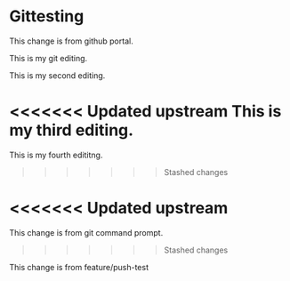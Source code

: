 # Gittesting

This change is from github portal.

This is my git editing.

This is my second editing.

<<<<<<< Updated upstream
This is my third editing.
=======
This is my fourth edititng.
>>>>>>> Stashed changes

<<<<<<< Updated upstream
=======

This change is from git command prompt.
>>>>>>> Stashed changes


This change is from feature/push-test